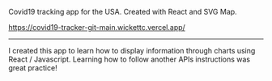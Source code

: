 Covid19 tracking app for the USA. Created with React and SVG Map.

https://covid19-tracker-git-main.wickettc.vercel.app/


----------
I created this app to learn how to display information through charts using React / Javascript. Learning how to follow another APIs instructions was great practice!
